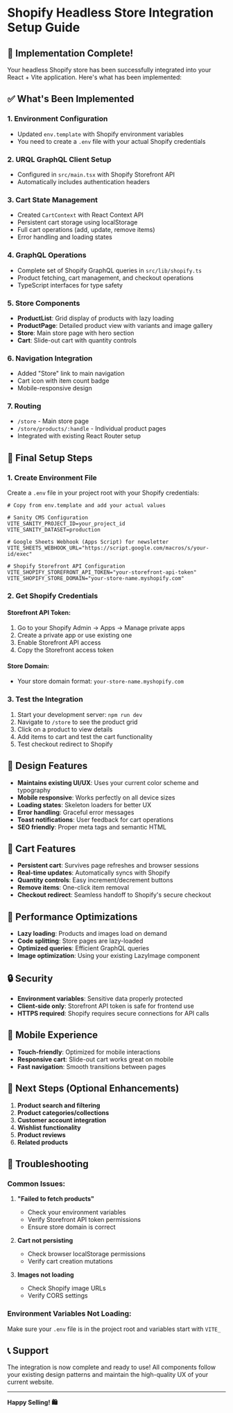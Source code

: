 # Shopify Headless Store Integration Setup Guide

## 🎉 Implementation Complete!

Your headless Shopify store has been successfully integrated into your React + Vite application. Here's what has been implemented:

## ✅ What's Been Implemented

### 1. **Environment Configuration**
- Updated `env.template` with Shopify environment variables
- You need to create a `.env` file with your actual Shopify credentials

### 2. **URQL GraphQL Client Setup**
- Configured in `src/main.tsx` with Shopify Storefront API
- Automatically includes authentication headers

### 3. **Cart State Management**
- Created `CartContext` with React Context API
- Persistent cart storage using localStorage
- Full cart operations (add, update, remove items)
- Error handling and loading states

### 4. **GraphQL Operations**
- Complete set of Shopify GraphQL queries in `src/lib/shopify.ts`
- Product fetching, cart management, and checkout operations
- TypeScript interfaces for type safety

### 5. **Store Components**
- **ProductList**: Grid display of products with lazy loading
- **ProductPage**: Detailed product view with variants and image gallery
- **Store**: Main store page with hero section
- **Cart**: Slide-out cart with quantity controls

### 6. **Navigation Integration**
- Added "Store" link to main navigation
- Cart icon with item count badge
- Mobile-responsive design

### 7. **Routing**
- `/store` - Main store page
- `/store/products/:handle` - Individual product pages
- Integrated with existing React Router setup

## 🔧 Final Setup Steps

### 1. Create Environment File
Create a `.env` file in your project root with your Shopify credentials:

```env
# Copy from env.template and add your actual values

# Sanity CMS Configuration
VITE_SANITY_PROJECT_ID=your_project_id
VITE_SANITY_DATASET=production

# Google Sheets Webhook (Apps Script) for newsletter
VITE_SHEETS_WEBHOOK_URL="https://script.google.com/macros/s/your-id/exec"

# Shopify Storefront API Configuration
VITE_SHOPIFY_STOREFRONT_API_TOKEN="your-storefront-api-token"
VITE_SHOPIFY_STORE_DOMAIN="your-store-name.myshopify.com"
```

### 2. Get Shopify Credentials

#### Storefront API Token:
1. Go to your Shopify Admin → Apps → Manage private apps
2. Create a private app or use existing one
3. Enable Storefront API access
4. Copy the Storefront access token

#### Store Domain:
- Your store domain format: `your-store-name.myshopify.com`

### 3. Test the Integration
1. Start your development server: `npm run dev`
2. Navigate to `/store` to see the product grid
3. Click on a product to view details
4. Add items to cart and test the cart functionality
5. Test checkout redirect to Shopify

## 🎨 Design Features

- **Maintains existing UI/UX**: Uses your current color scheme and typography
- **Mobile responsive**: Works perfectly on all device sizes  
- **Loading states**: Skeleton loaders for better UX
- **Error handling**: Graceful error messages
- **Toast notifications**: User feedback for cart operations
- **SEO friendly**: Proper meta tags and semantic HTML

## 🛒 Cart Features

- **Persistent cart**: Survives page refreshes and browser sessions
- **Real-time updates**: Automatically syncs with Shopify
- **Quantity controls**: Easy increment/decrement buttons
- **Remove items**: One-click item removal
- **Checkout redirect**: Seamless handoff to Shopify's secure checkout

## 🚀 Performance Optimizations

- **Lazy loading**: Products and images load on demand
- **Code splitting**: Store pages are lazy-loaded
- **Optimized queries**: Efficient GraphQL queries
- **Image optimization**: Using your existing LazyImage component

## 🔒 Security

- **Environment variables**: Sensitive data properly protected
- **Client-side only**: Storefront API token is safe for frontend use
- **HTTPS required**: Shopify requires secure connections for API calls

## 📱 Mobile Experience

- **Touch-friendly**: Optimized for mobile interactions
- **Responsive cart**: Slide-out cart works great on mobile
- **Fast navigation**: Smooth transitions between pages

## 🎯 Next Steps (Optional Enhancements)

1. **Product search and filtering**
2. **Product categories/collections**
3. **Customer account integration**
4. **Wishlist functionality**
5. **Product reviews**
6. **Related products**

## 🐛 Troubleshooting

### Common Issues:

1. **"Failed to fetch products"**
   - Check your environment variables
   - Verify Storefront API token permissions
   - Ensure store domain is correct

2. **Cart not persisting**
   - Check browser localStorage permissions
   - Verify cart creation mutations

3. **Images not loading**
   - Check Shopify image URLs
   - Verify CORS settings

### Environment Variables Not Loading:
Make sure your `.env` file is in the project root and variables start with `VITE_`

## 📞 Support

The integration is now complete and ready to use! All components follow your existing design patterns and maintain the high-quality UX of your current website.

---

**Happy Selling! 🛍️**
